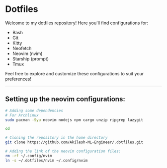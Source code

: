 # Dotfiles

Welcome to my dotfiles repository! Here you'll find configurations for:

- Bash
- Git
- Kitty
- Neofetch
- Neovim (nvim)
- Starship (prompt)
- Tmux

Feel free to explore and customize these configurations to suit your preferences!

---

## Setting up the neovim configurations:

```bash
# Adding some dependencies
# For Archlinux
sudo pacman -Syu neovim nodejs npm cargo unzip ripgrep lazygit

cd

# Cloning the repository in the home directory
git clone https://github.com/Akilesh-ML-Engineer/.dotfiles.git

# Adding the link of the neovim configuration files:
rm -rf ~/.config/nvim
ln -s ~/.dotfiles/nvim ~/.config/nvim
```
